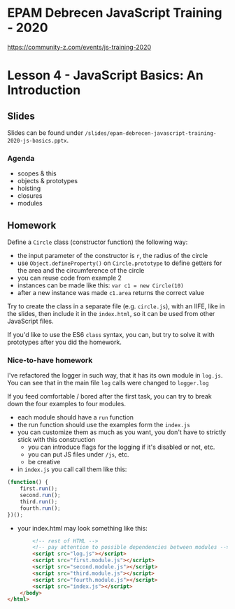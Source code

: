 # EPAM Debrecen JavaScript Training - 2020

https://community-z.com/events/js-training-2020

# Lesson 4 - JavaScript Basics: An Introduction

## Slides

Slides can be found under `/slides/epam-debrecen-javascript-training-2020-js-basics.pptx`.

### Agenda
- scopes & this
- objects & prototypes
- hoisting
- closures
- modules

## Homework


Define a `Circle` class (constructor function) the following way:
- the input parameter of the constructor is `r`, the radius of the circle
- use `Object.defineProperty()` on `Circle.prototype` to define getters for the area and the circumference of the circle
- you can reuse code from example 2
- instances can be made like this: `var c1 = new Circle(10)`
- after a new instance was made `c1.area` returns the correct value

Try to create the class in a separate file (e.g. `circle.js`), with an IIFE, like in the slides, then include it in the `index.html`, so it can be used from other JavaScript files.

If you'd like to use the ES6 `class` syntax, you can, but try to solve it with prototypes after you did the homework.

### Nice-to-have homework

I've refactored the logger in such way, that it has its own module in `log.js`. You can see that in the main file `log` calls were changed to `logger.log`

If you feed comfortable / bored after the first task, you can try to break down the four examples to four modules.
- each module should have a `run` function
- the run function should use the examples form the `index.js`
- you can customize them as much as you want, you don't have to strictly stick with this construction
    - you can introduce flags for the logging if it's disabled or not, etc.
    - you can put JS files under `/js`, etc.
    - be creative
- in `index.js` you call call them like this:

```javascript
(function() {
    first.run();
    second.run();
    third.run();
    fourth.run();
})();
```
- your index.html may look something like this:
```HTML
        <!-- rest of HTML -->
        <!-- pay attention to possible dependencies between modules -->
        <script src="log.js"></script>
        <script src="first.module.js"></script>
        <script src="second.module.js"></script>
        <script src="third.module.js"></script>
        <script src="fourth.module.js"></script>
        <script src="index.js"></script>
    </body>
</html>
```
